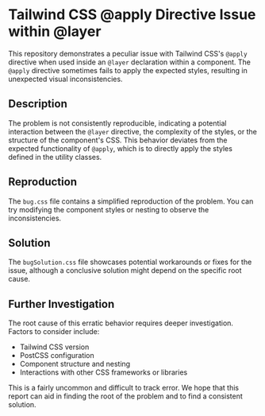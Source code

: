 # Tailwind CSS @apply Directive Issue within @layer

This repository demonstrates a peculiar issue with Tailwind CSS's `@apply` directive when used inside an `@layer` declaration within a component. The `@apply` directive sometimes fails to apply the expected styles, resulting in unexpected visual inconsistencies.

## Description

The problem is not consistently reproducible, indicating a potential interaction between the `@layer` directive, the complexity of the styles, or the structure of the component's CSS. This behavior deviates from the expected functionality of `@apply`, which is to directly apply the styles defined in the utility classes.

## Reproduction

The `bug.css` file contains a simplified reproduction of the problem.  You can try modifying the component styles or nesting to observe the inconsistencies.

## Solution

The `bugSolution.css` file showcases potential workarounds or fixes for the issue, although a conclusive solution might depend on the specific root cause.

## Further Investigation

The root cause of this erratic behavior requires deeper investigation. Factors to consider include:

* Tailwind CSS version
* PostCSS configuration
* Component structure and nesting
* Interactions with other CSS frameworks or libraries

This is a fairly uncommon and difficult to track error. We hope that this report can aid in finding the root of the problem and to find a consistent solution.